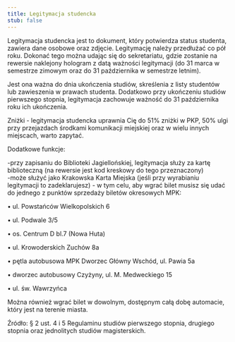 ```yaml
---
title: Legitymacja studencka
stub: false
---
```

Legitymacja studencka jest to dokument, który potwierdza status studenta, zawiera dane osobowe oraz zdjęcie. Legitymację należy przedłużać co pół roku. Dokonać tego można udając się do sekretariatu, gdzie zostanie na rewersie naklejony hologram z datą ważności legitymacji (do 31 marca w semestrze zimowym oraz do 31 października w semestrze letnim).

Jest ona ważna do dnia ukończenia studiów, skreślenia z listy studentów lub zawieszenia w prawach studenta. Dodatkowo przy ukończeniu studiów pierwszego stopnia, legitymacja zachowuje ważność do 31 października roku ich ukończenia.

Zniżki - legitymacja studencka uprawnia Cię do 51% zniżki w PKP, 50% ulgi przy przejazdach środkami komunikacji miejskiej oraz w wielu innych miejscach, warto zapytać.

Dodatkowe funkcje:

\-przy zapisaniu do Biblioteki Jagiellońskiej, legitymacja służy za kartę biblioteczną (na rewersie jest kod kreskowy do tego przeznaczony)\
-może służyć jako Krakowska Karta Miejska (jeśli przy wyrabianiu legitymacji to zadeklarujesz) - w tym celu, aby wgrać bilet musisz się udać do jednego z punktów sprzedaży biletów okresowych MPK:

• ul. Powstańców Wielkopolskich 6

• ul. Podwale 3/5

• os. Centrum D bl.7 (Nowa Huta)

• ul. Krowoderskich Zuchów 8a

• pętla autobusowa MPK Dworzec Główny Wschód, ul. Pawia 5a

• dworzec autobusowy Czyżyny, ul. M. Medweckiego 15

• ul. św. Wawrzyńca

Można również wgrać bilet w dowolnym, dostępnym całą dobę automacie, który jest na terenie miasta.

Źródło: § 2 ust. 4 i 5 Regulaminu studiów pierwszego stopnia, drugiego stopnia oraz jednolitych studiów magisterskich.
